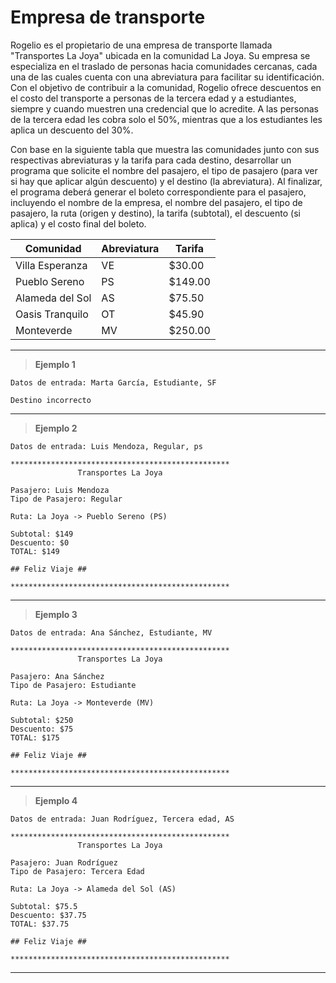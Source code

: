 ﻿# Empresa de transporte

Rogelio es el propietario de una empresa de transporte llamada "Transportes La Joya" ubicada en la comunidad La Joya. Su empresa se especializa en el 
traslado de personas hacia comunidades cercanas, cada una de las cuales cuenta con una abreviatura para facilitar su identificación. 
Con el objetivo de contribuir a la comunidad, Rogelio ofrece descuentos en el costo del transporte a personas de la tercera edad 
y a estudiantes, siempre y cuando muestren una credencial que lo acredite. A las personas de la tercera edad les cobra solo el 50%, 
mientras que a los estudiantes les aplica un descuento del 30%.

Con base en la siguiente tabla que muestra las comunidades junto con sus respectivas abreviaturas y la tarifa para cada destino, 
desarrollar un programa que solicite el nombre del pasajero, el tipo de pasajero (para ver si hay que aplicar algún descuento) y el destino (la abreviatura). 
Al finalizar, el programa deberá generar el boleto correspondiente para el pasajero, incluyendo el nombre de la empresa, el nombre del pasajero, el tipo de pasajero, 
la ruta (origen y destino), la tarifa (subtotal), el descuento (si aplica) y el costo final del boleto.

| Comunidad         | Abreviatura | Tarifa  |
|-------------------|-------------|---------|
| Villa Esperanza   | VE          | $30.00  |
| Pueblo Sereno     | PS          | $149.00 |
| Alameda del Sol   | AS          | $75.50  |
| Oasis Tranquilo   | OT          | $45.90  |
| Monteverde        | MV          | $250.00 |

---

> **Ejemplo 1**

`Datos de entrada: Marta García, Estudiante, SF`

```
Destino incorrecto
```

---

> **Ejemplo 2**

`Datos de entrada: Luis Mendoza, Regular, ps`

```
*************************************************
               Transportes La Joya

Pasajero: Luis Mendoza
Tipo de Pasajero: Regular

Ruta: La Joya -> Pueblo Sereno (PS)

Subtotal: $149
Descuento: $0
TOTAL: $149

## Feliz Viaje ##

*************************************************
```

---

> **Ejemplo 3**

`Datos de entrada: Ana Sánchez, Estudiante, MV`

```
*************************************************
               Transportes La Joya

Pasajero: Ana Sánchez
Tipo de Pasajero: Estudiante

Ruta: La Joya -> Monteverde (MV)

Subtotal: $250
Descuento: $75
TOTAL: $175

## Feliz Viaje ##

*************************************************
```

---

> **Ejemplo 4**

`Datos de entrada: Juan Rodríguez, Tercera edad, AS`

```
*************************************************
               Transportes La Joya

Pasajero: Juan Rodríguez
Tipo de Pasajero: Tercera Edad

Ruta: La Joya -> Alameda del Sol (AS)

Subtotal: $75.5
Descuento: $37.75
TOTAL: $37.75

## Feliz Viaje ##

*************************************************
```

---
